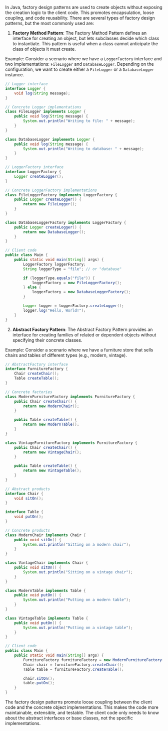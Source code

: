 In Java, factory design patterns are used to create objects without exposing the creation logic to the client code. This promotes encapsulation, loose coupling, and code reusability. There are several types of factory design patterns, but the most commonly used are:

1. **Factory Method Pattern**:
The Factory Method Pattern defines an interface for creating an object, but lets subclasses decide which class to instantiate. This pattern is useful when a class cannot anticipate the class of objects it must create.

Example:
Consider a scenario where we have a `LoggerFactory` interface and two implementations: `FileLogger` and `DatabaseLogger`. Depending on the configuration, we want to create either a `FileLogger` or a `DatabaseLogger` instance.

```java
// Logger interface
interface Logger {
    void log(String message);
}

// Concrete Logger implementations
class FileLogger implements Logger {
    public void log(String message) {
        System.out.println("Writing to file: " + message);
    }
}

class DatabaseLogger implements Logger {
    public void log(String message) {
        System.out.println("Writing to database: " + message);
    }
}

// LoggerFactory interface
interface LoggerFactory {
    Logger createLogger();
}

// Concrete LoggerFactory implementations
class FileLoggerFactory implements LoggerFactory {
    public Logger createLogger() {
        return new FileLogger();
    }
}

class DatabaseLoggerFactory implements LoggerFactory {
    public Logger createLogger() {
        return new DatabaseLogger();
    }
}

// Client code
public class Main {
    public static void main(String[] args) {
        LoggerFactory loggerFactory;
        String loggerType = "file"; // or "database"

        if (loggerType.equals("file")) {
            loggerFactory = new FileLoggerFactory();
        } else {
            loggerFactory = new DatabaseLoggerFactory();
        }

        Logger logger = loggerFactory.createLogger();
        logger.log("Hello, World!");
    }
}
```

2. **Abstract Factory Pattern**:
The Abstract Factory Pattern provides an interface for creating families of related or dependent objects without specifying their concrete classes.

Example:
Consider a scenario where we have a furniture store that sells chairs and tables of different types (e.g., modern, vintage).

```java
// AbstractFactory interface
interface FurnitureFactory {
    Chair createChair();
    Table createTable();
}

// Concrete factories
class ModernFurnitureFactory implements FurnitureFactory {
    public Chair createChair() {
        return new ModernChair();
    }

    public Table createTable() {
        return new ModernTable();
    }
}

class VintageFurnitureFactory implements FurnitureFactory {
    public Chair createChair() {
        return new VintageChair();
    }

    public Table createTable() {
        return new VintageTable();
    }
}

// Abstract products
interface Chair {
    void sitOn();
}

interface Table {
    void putOn();
}

// Concrete products
class ModernChair implements Chair {
    public void sitOn() {
        System.out.println("Sitting on a modern chair");
    }
}

class VintageChair implements Chair {
    public void sitOn() {
        System.out.println("Sitting on a vintage chair");
    }
}

class ModernTable implements Table {
    public void putOn() {
        System.out.println("Putting on a modern table");
    }
}

class VintageTable implements Table {
    public void putOn() {
        System.out.println("Putting on a vintage table");
    }
}

// Client code
public class Main {
    public static void main(String[] args) {
        FurnitureFactory furnitureFactory = new ModernFurnitureFactory();
        Chair chair = furnitureFactory.createChair();
        Table table = furnitureFactory.createTable();

        chair.sitOn();
        table.putOn();
    }
}
```

The factory design patterns promote loose coupling between the client code and the concrete object implementations. This makes the code more maintainable, extensible, and testable. The client code only needs to know about the abstract interfaces or base classes, not the specific implementations.
